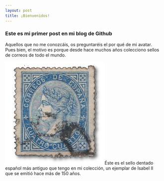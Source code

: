 ```yaml
---
layout: post
title: ¡Bienvenidos!
---
```

### Este es mi  primer post en mi blog de Github
Aquellos que no me conozcáis, os preguntaréis el por qué de mi avatar. Pues bien, el motivo es porque desde hace muchos años colecciono sellos de correos de todo el mundo.

<img src="/images/S0088.png" class="miFoto">Éste es el sello dentado español más antiguo que tengo en mi colección, un ejemplar de Isabel II que se emitió hace más de 150 años.






